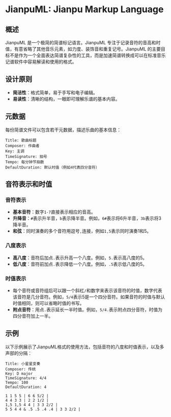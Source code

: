 # JianpuML: Jianpu Markup Language

## 概述

JianpuML 是一个极简的简谱标记语言。JianpuML 专注于记录音符的音高和时值，有意省略了其他音乐元素，如力度、装饰音和重复记号。JianpuML 的主要目标不是作为一个全面表达简谱复杂性的工具，而是加速简谱转换成可以在标准音乐记谱软件中容易解读和使用的格式。

## 设计原则

- **简洁性**：格式简单，易于手写和电子编辑。
- **易读性**：清晰的结构，一眼即可理解乐谱的基本内容。

## 元数据

每份简谱文件可以包含若干元数据，描述乐曲的基本信息：

```
Title: 歌曲标题
Composer: 作曲者
Key: 主调
TimeSignature: 拍号
Tempo: 每分钟节拍数
DefaultDuration: 默认时值（例如4代表四分音符）
```

## 音符表示和时值

### 音符表示

- **基本音符**：数字`1-7`直接表示相应的音高。
- **升降音**：`#`表示升半音，`b`表示降半音。例如，`6#`表示将6升半音，`3b`表示将3降半音。
- **和弦**：同时演奏的多个音符用逗号`,`连接，例如`1,5`表示同时演奏1和5。

### 八度表示

- **高八度**：音符后加点`.`表示升高一个八度。例如，`5.`表示高八度的5。
- **低八度**：音符前加点`.`表示降低一个八度。例如，`.5`表示低八度的5。

### 时值表示

- 每个音符或音符组后可以跟一个斜杠`/`和数字来表示该音符的时值，数字代表该音符是几分音符。例如，`5/4`表示5是一个四分音符。如果音符的时值与默认时值相同，则可以省略时值的书写。
- **附点音符**：用点`.`表示延长一半时值。例如，`5/4.`表示附点四分音符，时值为四分音符加上一半。

## 示例

以下示例展示了JianpuML格式的使用方法，包括音符的八度和时值表示，以及多声部的分隔：

```
Title: 小星星变奏
Composer: 传统
Key: D major
TimeSignature: 4/4
Tempo: 100
DefaultDuration: 4

1 1 5 5 | 6 6 5/2 |
4 4 3 3 | 2 2 1/2 |
1,5 1,5 4 4 | 3 3 2/2 |
5 5 4 4 & .5 .5 .4 .4 | 3 3 2/2 |
```


